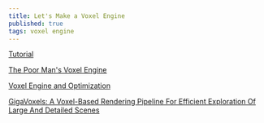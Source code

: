 ```yaml
---
title: Let's Make a Voxel Engine 
published: true
tags: voxel engine
---
```


[Tutorial](https://sites.google.com/site/letsmakeavoxelengine/home/basic-block-rendering)

[The Poor Man's Voxel Engine](http://etodd.io/2015/02/18/the-poor-mans-voxel-engine/)

[Voxel Engine and Optimization](https://stackoverflow.com/questions/7736533/voxel-engine-and-optimization#7745923)

[GigaVoxels: A Voxel-Based Rendering Pipeline For Efficient Exploration Of Large And Detailed Scenes](http://maverick.inria.fr/Publications/2011/Cra11/)
